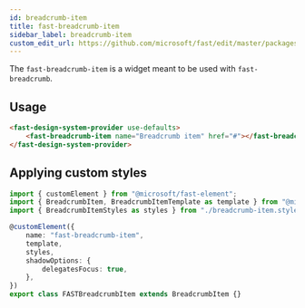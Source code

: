 ```yaml
---
id: breadcrumb-item
title: fast-breadcrumb-item
sidebar_label: breadcrumb-item
custom_edit_url: https://github.com/microsoft/fast/edit/master/packages/web-components/fast-foundation/src/breadcrumb-item/README.md
---
```


The `fast-breadcrumb-item` is a widget meant to be used with `fast-breadcrumb`.

## Usage

```html live
<fast-design-system-provider use-defaults>
    <fast-breadcrumb-item name="Breadcrumb item" href="#"></fast-breadcrumb-item>
</fast-design-system-provider>
```

## Applying custom styles

```ts
import { customElement } from "@microsoft/fast-element";
import { BreadcrumbItem, BreadcrumbItemTemplate as template } from "@microsoft/fast-foundation";
import { BreadcrumbItemStyles as styles } from "./breadcrumb-item.styles";

@customElement({
    name: "fast-breadcrumb-item",
    template,
    styles,
    shadowOptions: {
        delegatesFocus: true,
    },
})
export class FASTBreadcrumbItem extends BreadcrumbItem {}
```